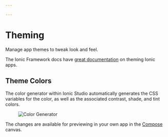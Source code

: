 ```yaml
---

---
```


# Theming

Manage app themes to tweak look and feel.

The Ionic Framework docs have [great documentation](/docs/theming/basics) on theming Ionic apps.

## Theme Colors

The color generator within Ionic Studio automatically generates the CSS variables for the color, as well as the associated contrast, shade, and tint colors.

<figure>
  <img alt="Color Generator" src="/img/studio/2/ss-theme.png" />
</figure>

The changes are available for previewing in your own app in the [Compose](/docs/studio/compose) canvas.
